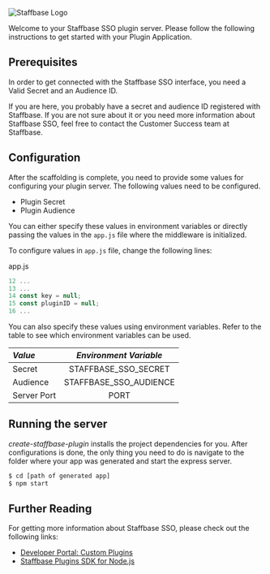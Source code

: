 ![Staffbase Logo](https://staffbase.com/wp-content/themes/staffbase-theme/img/logo-blau.svg)

Welcome to your Staffbase SSO plugin server. Please follow the following instructions
to get started with your Plugin Application.

## Prerequisites
In order to get connected with the Staffbase SSO interface, you need a Valid Secret and an Audience ID.

If you are here, you probably have a secret and audience ID registered with Staffbase. If you are not sure about it or you need more information about Staffbase SSO, feel free to contact the Customer Success team at Staffbase.
## Configuration
After the scaffolding is complete, you need to provide some values for configuring your
plugin server. The following values need to be configured.

- Plugin Secret
- Plugin Audience

You can either specify these values in environment variables or directly passing
the values in the `app.js` file where the middleware is initialized.

To configure values in `app.js` file, change the following lines:

app.js
```javascript
12 ...
13 ...
14 const key = null;
15 const pluginID = null;
16 ...
```

You can also specify these values using environment variables.
Refer to the table to see which environment variables can be used.

|   *Value*   |   *Environment Variable*    |
|:------------|:--------------------------: |
|Secret       |STAFFBASE_SSO_SECRET         |
|Audience     |STAFFBASE_SSO_AUDIENCE       |
|Server Port  |PORT                         |

## Running the server
_create-staffbase-plugin_ installs the project dependencies for you.
After configurations is done, the only thing you need to do is navigate to the
folder where your app was generated and start the express server.
```bash
$ cd [path of generated app]
$ npm start
```
## Further Reading
For getting more information about Staffbase SSO, please check out the following links:

- [Developer Portal: Custom Plugins](https://developers.staffbase.com/concepts/customplugin-overview/)
- [Staffbase Plugins SDK for Node.js](https://github.com/Staffbase/plugins-sdk-nodejs/blob/main/README.MD)
